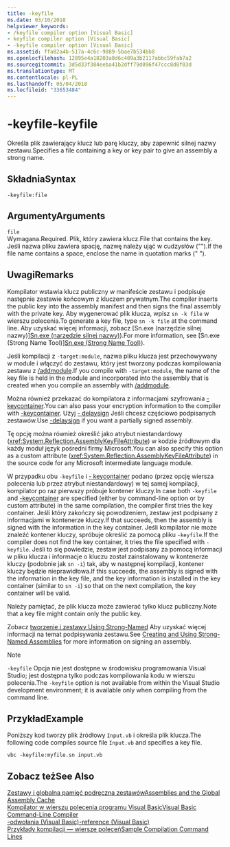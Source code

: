 ```yaml
---
title: -keyfile
ms.date: 03/10/2018
helpviewer_keywords:
- /keyfile compiler option [Visual Basic]
- keyfile compiler option [Visual Basic]
- -keyfile compiler option [Visual Basic]
ms.assetid: ffa82a4b-517a-4c6c-9889-5bae7b534bb8
ms.openlocfilehash: 12895e4a18203a0d6c409a3b2117abbc59fab7a2
ms.sourcegitcommit: 3d5d33f384eeba41b2dff79d096f47ccc8d8f03d
ms.translationtype: MT
ms.contentlocale: pl-PL
ms.lasthandoff: 05/04/2018
ms.locfileid: "33653484"
---
```

# <a name="-keyfile"></a><span data-ttu-id="d0c8a-102">-keyfile</span><span class="sxs-lookup"><span data-stu-id="d0c8a-102">-keyfile</span></span>
<span data-ttu-id="d0c8a-103">Określa plik zawierający klucz lub parę kluczy, aby zapewnić silnej nazwy zestawu.</span><span class="sxs-lookup"><span data-stu-id="d0c8a-103">Specifies a file containing a key or key pair to give an assembly a strong name.</span></span>  
  
## <a name="syntax"></a><span data-ttu-id="d0c8a-104">Składnia</span><span class="sxs-lookup"><span data-stu-id="d0c8a-104">Syntax</span></span>  
  
``` 
-keyfile:file  
```  
  
## <a name="arguments"></a><span data-ttu-id="d0c8a-105">Argumenty</span><span class="sxs-lookup"><span data-stu-id="d0c8a-105">Arguments</span></span>  
 `file`  
 <span data-ttu-id="d0c8a-106">Wymagana.</span><span class="sxs-lookup"><span data-stu-id="d0c8a-106">Required.</span></span> <span data-ttu-id="d0c8a-107">Plik, który zawiera klucz.</span><span class="sxs-lookup"><span data-stu-id="d0c8a-107">File that contains the key.</span></span> <span data-ttu-id="d0c8a-108">Jeśli nazwa pliku zawiera spację, nazwę należy ująć w cudzysłów ("").</span><span class="sxs-lookup"><span data-stu-id="d0c8a-108">If the file name contains a space, enclose the name in quotation marks (" ").</span></span>  
  
## <a name="remarks"></a><span data-ttu-id="d0c8a-109">Uwagi</span><span class="sxs-lookup"><span data-stu-id="d0c8a-109">Remarks</span></span>  
 <span data-ttu-id="d0c8a-110">Kompilator wstawia klucz publiczny w manifeście zestawu i podpisuje następnie zestawie końcowym z kluczem prywatnym.</span><span class="sxs-lookup"><span data-stu-id="d0c8a-110">The compiler inserts the public key into the assembly manifest and then signs the final assembly with the private key.</span></span> <span data-ttu-id="d0c8a-111">Aby wygenerować plik klucza, wpisz `sn -k file` w wierszu polecenia.</span><span class="sxs-lookup"><span data-stu-id="d0c8a-111">To generate a key file, type `sn -k file` at the command line.</span></span> <span data-ttu-id="d0c8a-112">Aby uzyskać więcej informacji, zobacz [Sn.exe (narzędzie silnej nazwy)][Sn.exe (narzędzie silnej nazwy)](../../../framework/tools/sn-exe-strong-name-tool.md)).</span><span class="sxs-lookup"><span data-stu-id="d0c8a-112">For more information, see [Sn.exe (Strong Name Tool)][Sn.exe (Strong Name Tool)](../../../framework/tools/sn-exe-strong-name-tool.md)).</span></span>  
  
 <span data-ttu-id="d0c8a-113">Jeśli kompilacji z `-target:module`, nazwa pliku klucza jest przechowywany w module i włączyć do zestawu, który jest tworzony podczas kompilowania zestawu z [/addmodule](../../../visual-basic/reference/command-line-compiler/addmodule.md).</span><span class="sxs-lookup"><span data-stu-id="d0c8a-113">If you compile with `-target:module`, the name of the key file is held in the module and incorporated into the assembly that is created when you compile an assembly with [/addmodule](../../../visual-basic/reference/command-line-compiler/addmodule.md).</span></span>  
  
 <span data-ttu-id="d0c8a-114">Można również przekazać do kompilatora z informacjami szyfrowania [- keycontainer](../../../visual-basic/reference/command-line-compiler/keycontainer.md).</span><span class="sxs-lookup"><span data-stu-id="d0c8a-114">You can also pass your encryption information to the compiler with [-keycontainer](../../../visual-basic/reference/command-line-compiler/keycontainer.md).</span></span> <span data-ttu-id="d0c8a-115">Użyj [- delaysign](../../../visual-basic/reference/command-line-compiler/delaysign.md) Jeśli chcesz częściowo podpisanych zestawów.</span><span class="sxs-lookup"><span data-stu-id="d0c8a-115">Use [-delaysign](../../../visual-basic/reference/command-line-compiler/delaysign.md) if you want a partially signed assembly.</span></span>  
  
 <span data-ttu-id="d0c8a-116">Tę opcję można również określić jako atrybut niestandardowy (<xref:System.Reflection.AssemblyKeyFileAttribute>) w kodzie źródłowym dla każdy moduł język pośredni firmy Microsoft.</span><span class="sxs-lookup"><span data-stu-id="d0c8a-116">You can also specify this option as a custom attribute (<xref:System.Reflection.AssemblyKeyFileAttribute>) in the source code for any Microsoft intermediate language module.</span></span>  
  
 <span data-ttu-id="d0c8a-117">W przypadku obu `-keyfile` i [- keycontainer](../../../visual-basic/reference/command-line-compiler/keycontainer.md) podano (przez opcję wiersza polecenia lub przez atrybut niestandardowy) w tej samej kompilacji, kompilator po raz pierwszy próbuje kontener kluczy.</span><span class="sxs-lookup"><span data-stu-id="d0c8a-117">In case both `-keyfile` and [-keycontainer](../../../visual-basic/reference/command-line-compiler/keycontainer.md) are specified (either by command-line option or by custom attribute) in the same compilation, the compiler first tries the key container.</span></span> <span data-ttu-id="d0c8a-118">Jeśli który zakończy się powodzeniem, zestaw jest podpisany z informacjami w kontenerze kluczy.</span><span class="sxs-lookup"><span data-stu-id="d0c8a-118">If that succeeds, then the assembly is signed with the information in the key container.</span></span> <span data-ttu-id="d0c8a-119">Jeśli kompilator nie może znaleźć kontener kluczy, spróbuje określić za pomocą pliku `-keyfile`.</span><span class="sxs-lookup"><span data-stu-id="d0c8a-119">If the compiler does not find the key container, it tries the file specified with `-keyfile`.</span></span> <span data-ttu-id="d0c8a-120">Jeśli to się powiedzie, zestaw jest podpisany za pomocą informacji w pliku klucza i informacje o kluczu został zainstalowany w kontenerze kluczy (podobnie jak `sn -i`) tak, aby w następnej kompilacji, kontener kluczy będzie nieprawidłowa.</span><span class="sxs-lookup"><span data-stu-id="d0c8a-120">If this succeeds, the assembly is signed with the information in the key file, and the key information is installed in the key container (similar to `sn -i`) so that on the next compilation, the key container will be valid.</span></span>  
  
 <span data-ttu-id="d0c8a-121">Należy pamiętać, że plik klucza może zawierać tylko klucz publiczny.</span><span class="sxs-lookup"><span data-stu-id="d0c8a-121">Note that a key file might contain only the public key.</span></span>  
  
 <span data-ttu-id="d0c8a-122">Zobacz [tworzenie i zestawy Using Strong-Named](../../../framework/app-domains/create-and-use-strong-named-assemblies.md) Aby uzyskać więcej informacji na temat podpisywania zestawu.</span><span class="sxs-lookup"><span data-stu-id="d0c8a-122">See [Creating and Using Strong-Named Assemblies](../../../framework/app-domains/create-and-use-strong-named-assemblies.md) for more information on signing an assembly.</span></span>  
  
> [!NOTE]
>  <span data-ttu-id="d0c8a-123">`-keyfile` Opcja nie jest dostępne w środowisku programowania Visual Studio; jest dostępna tylko podczas kompilowania kodu w wierszu polecenia.</span><span class="sxs-lookup"><span data-stu-id="d0c8a-123">The `-keyfile` option is not available from within the Visual Studio development environment; it is available only when compiling from the command line.</span></span>  
  
## <a name="example"></a><span data-ttu-id="d0c8a-124">Przykład</span><span class="sxs-lookup"><span data-stu-id="d0c8a-124">Example</span></span>  
 <span data-ttu-id="d0c8a-125">Poniższy kod tworzy plik źródłowy `Input.vb` i określa plik klucza.</span><span class="sxs-lookup"><span data-stu-id="d0c8a-125">The following code compiles source file `Input.vb` and specifies a key file.</span></span>  
  
```console  
vbc -keyfile:myfile.sn input.vb  
```  
  
## <a name="see-also"></a><span data-ttu-id="d0c8a-126">Zobacz też</span><span class="sxs-lookup"><span data-stu-id="d0c8a-126">See Also</span></span>  
 [<span data-ttu-id="d0c8a-127">Zestawy i globalna pamięć podręczna zestawów</span><span class="sxs-lookup"><span data-stu-id="d0c8a-127">Assemblies and the Global Assembly Cache</span></span>](../../../visual-basic/programming-guide/concepts/assemblies-gac/index.md)  
 [<span data-ttu-id="d0c8a-128">Kompilator w wierszu polecenia programu Visual Basic</span><span class="sxs-lookup"><span data-stu-id="d0c8a-128">Visual Basic Command-Line Compiler</span></span>](../../../visual-basic/reference/command-line-compiler/index.md)  
 [<span data-ttu-id="d0c8a-129">-odwołania (Visual Basic)</span><span class="sxs-lookup"><span data-stu-id="d0c8a-129">-reference (Visual Basic)</span></span>](../../../visual-basic/reference/command-line-compiler/reference.md)  
 [<span data-ttu-id="d0c8a-130">Przykłady kompilacji — wiersze poleceń</span><span class="sxs-lookup"><span data-stu-id="d0c8a-130">Sample Compilation Command Lines</span></span>](../../../visual-basic/reference/command-line-compiler/sample-compilation-command-lines.md)
